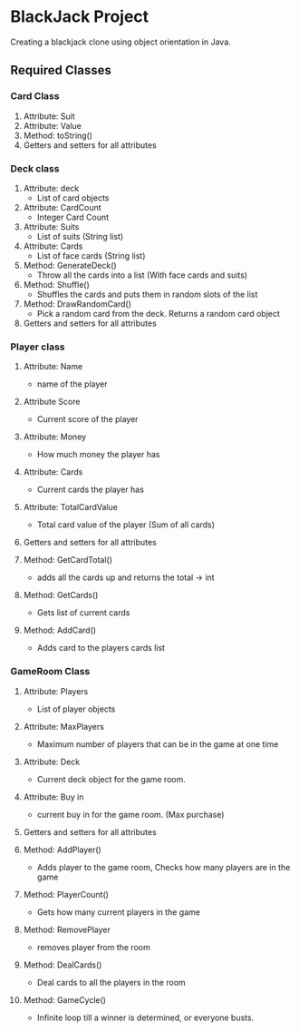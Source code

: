 # BlackJack Project
Creating a blackjack clone using object orientation in Java.

## Required Classes

### Card Class
1. Attribute: Suit
2. Attribute: Value
3. Method: toString()
4. Getters and setters for all attributes

### Deck class
1. Attribute: deck
    * List of card objects
2. Attribute: CardCount
    * Integer Card Count
3. Attribute: Suits
    * List of suits (String list)
4. Attribute: Cards
    * List of face cards (String list)
5. Method: GenerateDeck()
    * Throw all the cards into a list (With face cards and suits)
6. Method: Shuffle()
    * Shuffles the cards and puts them in random slots of the list
7. Method: DrawRandomCard()
    * Pick a random card from the deck. Returns a random card object
8. Getters and setters for all attributes

### Player class
1. Attribute: Name
    * name of the player
2. Attribute Score
    * Current score of the player
3. Attribute: Money
    * How much money the player has
4. Attribute: Cards
    * Current cards the player has

5. Attribute: TotalCardValue
    * Total card value of the player (Sum of all cards)

6. Getters and setters for all attributes

7. Method: GetCardTotal()
    * adds all the cards up and returns the total -> int

8. Method: GetCards()
    * Gets list of current cards
9. Method: AddCard()
    * Adds card to the players cards list

### GameRoom Class
1. Attribute: Players
    * List of player objects
2. Attribute: MaxPlayers
    * Maximum number of players that can be in the game at one time
3.  Attribute: Deck
    * Current deck object for the game room.

4. Attribute: Buy in
    * current buy in for the game room. (Max purchase)

5. Getters and setters for all attributes

6. Method: AddPlayer()
    * Adds player to the game room, Checks how many players are in the game

7. Method: PlayerCount()
    * Gets how many current players in the game

8. Method: RemovePlayer
    * removes player from the room

9. Method: DealCards()
    * Deal cards to all the players in the room

10. Method: GameCycle()
    * Infinite loop till a winner is determined, or everyone busts.

